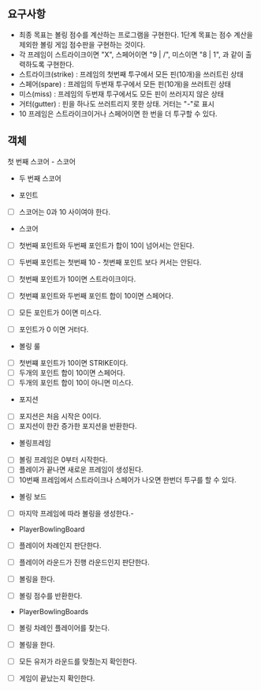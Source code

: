 ## 요구사항

- 최종 목표는 볼링 점수를 계산하는 프로그램을 구현한다. 1단계 목표는 점수 계산을 제외한 볼링 게임 점수판을 구현하는 것이다.
- 각 프레임이 스트라이크이면 "X", 스페어이면 "9 | /", 미스이면 "8 | 1", 과 같이 출력하도록 구현한다.
- 스트라이크(strike) : 프레임의 첫번째 투구에서 모든 핀(10개)을 쓰러트린 상태
- 스페어(spare) : 프레임의 두번재 투구에서 모든 핀(10개)을 쓰러트린 상태
- 미스(miss) : 프레임의 두번재 투구에서도 모든 핀이 쓰러지지 않은 상태
- 거터(gutter) : 핀을 하나도 쓰러트리지 못한 상태. 거터는 "-"로 표시
- 10 프레임은 스트라이크이거나 스페어이면 한 번을 더 투구할 수 있다.

## 객체

첫 번째 스코어 - 스코어
- 두 번째 스코어


- 포인트
- [ ] 스코어는 0과 10 사이여야 한다.


- 스코어
- [ ] 첫번째 포인트와 두번째 포인트가 합이 10이 넘어서는 안된다.
- [ ] 두번째 포인트는 첫번째 10 - 첫번째 포인트 보다 커서는 안된다.
- [ ] 첫번째 포인트가 10이면 스트라이크이다.
- [ ] 첫번쨰 포인트와 두번째 포인트 합이 10이면 스페어다.
- [ ] 모든 포인트가 0이면 미스다.
- [ ] 포인트가 0 이면 거터다.


- 볼링 룰
- [ ] 첫번쨰 포인트가 10이면 STRIKE이다.
- [ ] 두개의 포인트 합이 10이면 스페어다.
- [ ] 두개의 포인트 합이 10이 아니면 미스다.

- 포지션
- [ ] 포지션은 처음 시작은 0이다.
- [ ] 포지션이 한칸 증가한 포지션을 반환한다.

- 볼링프레임
- [ ] 볼링 프레임은 0부터 시작한다.
- [ ] 플레이가 끝나면 새로운 프레임이 생성된다.
- [ ] 10번째 프레임에서 스트라이크나 스페어가 나오면 한번더 투구를 할 수 있다.

- 볼링 보드
- [ ] 마지막 프레임에 따라 볼링을 생성한다.-

- PlayerBowlingBoard
- [ ] 플레이어 차례인지 판단한다.
- [ ] 플레이어 라운드가 진행 라운드인지 판단한다.
- [ ] 볼링을 한다.
- [ ] 볼링 점수를 반환한다.


- PlayerBowlingBoards
- [ ] 볼링 차례인 플레이어를 찾는다.
- [ ] 볼링을 한다.
- [ ] 모든 유저가 라운드를 맞췄는지 확인한다.
- [ ] 게임이 끝났는지 확인한다.
 

  
